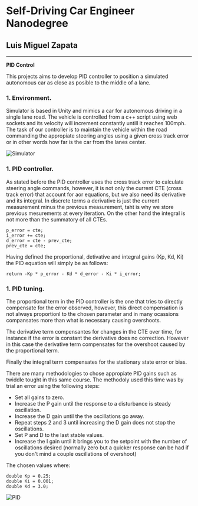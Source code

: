# **Self-Driving Car Engineer Nanodegree** 

## Luis Miguel Zapata

---

**PID Control**

This projects aims to develop PID controller to position a simulated autonomous car as close as posible to the middle of a lane.

[image1]: ./screenshots/simulator.png "Simulator"
[image2]: ./screenshots/pid.png "PID"

### 1. Environment.
Simulator is based in Unity and mimics a car for autonomous driving in a single lane road. The vehicle is controlled from a c++ script using web sockets and its velocity will increment constantly untill it reaches 100mph. The task of our controller is to maintain the vehicle within the road commanding the appropiate steering angles using a given cross track error or in other words how far is the car from the lanes center.

![][image1]

### 1. PID controller.
As stated before the PID controller uses the cross track error to calculate steering angle commands, however, it is not only the current CTE (cross track error) that account for aor equations, but we also need its derivative and its integral. In discrete terms a derivative is just the current measurement minus the previous measurement, taht is why we store previous mesurements at every iteration. On the other hand the integral is not more than the summatory of all CTEs.

```
p_error = cte;
i_error += cte;
d_error = cte - prev_cte;
prev_cte = cte;
```

Having defined the proportional, detivative and integral gains (Kp, Kd, Ki) the PID equation will simply be as follows:

```
return -Kp * p_error - Kd * d_error - Ki * i_error; 
```

### 1. PID tuning.
The proportional term in the PID controller is the one that tries to directly compensate for the error observed, however, this direct compensation is not always proportionl to the chosen parameter and in many ocassions compansates more than what is necessary causing overshoots.

The derivative term compensantes for changes in the CTE over time, for instance if the error is constant the derivative does no correction. However in this case the derivative term compensates for the overshoot caused by the proportional term.

Finally the integral term compensates for the stationary state error or bias.

There are many methodologies to chose appropiate PID gains such as twiddle tought in this same course. The methodoly used this time was by trial an error using the following steps:


* Set all gains to zero.
* Increase the P gain until the response to a disturbance is steady oscillation.
* Increase the D gain until the the oscillations go away.
* Repeat steps 2 and 3 until increasing the D gain does not stop the oscillations.
* Set P and D to the last stable values.
* Increase the I gain until it brings you to the setpoint with the number of oscillations desired (normally zero but a quicker response can be had if you don't mind a couple oscillations of overshoot)

The chosen values where:

```
double Kp = 0.25;
double Ki = 0.001;
double Kd = 3.0;
```

![][image2]